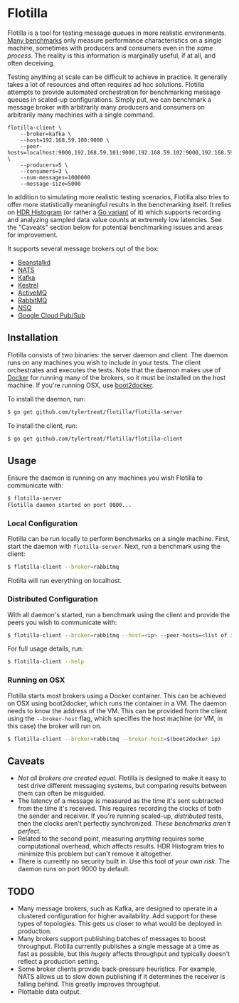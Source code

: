 # Flotilla

Flotilla is a tool for testing message queues in more realistic environments. [Many benchmarks](https://github.com/tylertreat/mq-benchmarking) only measure performance characteristics on a single machine, sometimes with producers and consumers even in the *same process*. The reality is this information is marginally useful, if at all, and often deceiving.

Testing anything at scale can be difficult to achieve in practice. It generally takes a lot of resources and often requires ad hoc solutions. Flotilla attempts to provide automated orchestration for benchmarking message queues in scaled-up configurations. Simply put, we can benchmark a message broker with arbitrarily many producers and consumers on arbitrarily many machines with a single command.

```shell
flotilla-client \
    --broker=kafka \
    --host=192.168.59.100:9000 \
    --peer-hosts=localhost:9000,192.168.59.101:9000,192.168.59.102:9000,192.168.59.103:9000 \
    --producers=5 \
    --consumers=3 \
    --num-messages=1000000
    --message-size=5000
```

In addition to simulating more realistic testing scenarios, Flotilla also tries to offer more statistically meaningful results in the benchmarking itself. It relies on [HDR Histogram](http://hdrhistogram.github.io/HdrHistogram/) (or rather a [Go variant](https://github.com/codahale/hdrhistogram) of it) which supports recording and analyzing sampled data value counts at extremely low latencies. See the "Caveats" section below for potential benchmarking issues and areas for improvement.

It supports several message brokers out of the box:

- [Beanstalkd](http://kr.github.io/beanstalkd/)
- [NATS](http://nats.io/)
- [Kafka](http://kafka.apache.org/)
- [Kestrel](http://twitter.github.io/kestrel/)
- [ActiveMQ](http://activemq.apache.org/)
- [RabbitMQ](http://www.rabbitmq.com/)
- [NSQ](http://nsq.io/)
- [Google Cloud Pub/Sub](https://cloud.google.com/pubsub/docs)

## Installation

Flotilla consists of two binaries: the server daemon and client. The daemon runs on any machines you wish to include in your tests. The client orchestrates and executes the tests. Note that the daemon makes use of [Docker](https://www.docker.com/) for running many of the brokers, so it must be installed on the host machine. If you're running OSX, use [boot2docker](http://boot2docker.io/).

To install the daemon, run:

```bash
$ go get github.com/tylertreat/flotilla/flotilla-server
```

To install the client, run:

```bash
$ go get github.com/tylertreat/flotilla/flotilla-client
```

## Usage

Ensure the daemon is running on any machines you wish Flotilla to communicate with:

```bash
$ flotilla-server
Flotilla daemon started on port 9000...
```

### Local Configuration

Flotilla can be run locally to perform benchmarks on a single machine. First, start the daemon with `flotilla-server`. Next, run a benchmark using the client:

```bash
$ flotilla-client --broker=rabbitmq
```

Flotilla will run everything on localhost.

### Distributed Configuration

With all daemon's started, run a benchmark using the client and provide the peers you wish to communicate with:

```bash
$ flotilla-client --broker=rabbitmq --host=<ip> --peer-hosts=<list of ips>
```

For full usage details, run:

```bash
$ flotilla-client --help
```

### Running on OSX

Flotilla starts most brokers using a Docker container. This can be achieved on OSX using boot2docker, which runs the container in a VM. The daemon needs to know the address of the VM. This can be provided from the client using the `--broker-host` flag, which specifies the host machine (or VM, in this case) the broker will run on.

```bash
$ flotilla-client --broker=rabbitmq --broker-host=$(boot2docker ip)
```

## Caveats

- *Not all brokers are created equal.* Flotilla is designed to make it easy to test drive different messaging systems, but comparing results between them can often be misguided.
- The latency of a message is measured as the time it's sent subtracted from the time it's received. This requires recording the clocks of both the sender and receiver. If you're running scaled-up, *distributed* tests, then the clocks aren't perfectly synchronized. *These benchmarks aren't perfect.*
- Related to the second point, measuring *anything* requires some computational overhead, which affects results. HDR Histogram tries to minimize this problem but can't remove it altogether.
- There is currently no security built in. Use this tool *at your own risk*. The daemon runs on port 9000 by default.

## TODO

- Many message brokers, such as Kafka, are designed to operate in a clustered configuration for higher availability. Add support for these types of topologies. This gets us closer to what would be deployed in production.
- Many brokers support publishing batches of messages to boost throughput. Flotilla currently publishes a single message at a time as fast as possible, but this *hugely* affects throughput and typically doesn't reflect a production setting.
- Some broker clients provide back-pressure heuristics. For example, NATS allows us to slow down publishing if it determines the receiver is falling behind. This greatly improves throughput.
- Plottable data output.
